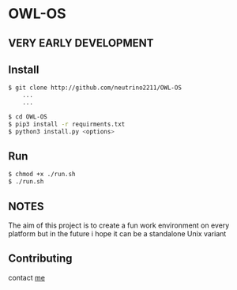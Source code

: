# OWL-OS

## VERY EARLY DEVELOPMENT

## Install

```sh
$ git clone http://github.com/neutrino2211/OWL-OS
    ...
    ...

$ cd OWL-OS
$ pip3 install -r requirments.txt
$ python3 install.py <options>
```

## Run
```sh
$ chmod +x ./run.sh
$ ./run.sh
```

## NOTES
The aim of this project is to create a fun work environment on every platform but in the future 
i hope it can be a standalone Unix variant

## Contributing
contact [me](mailto:neutrino2211.gmail.com)